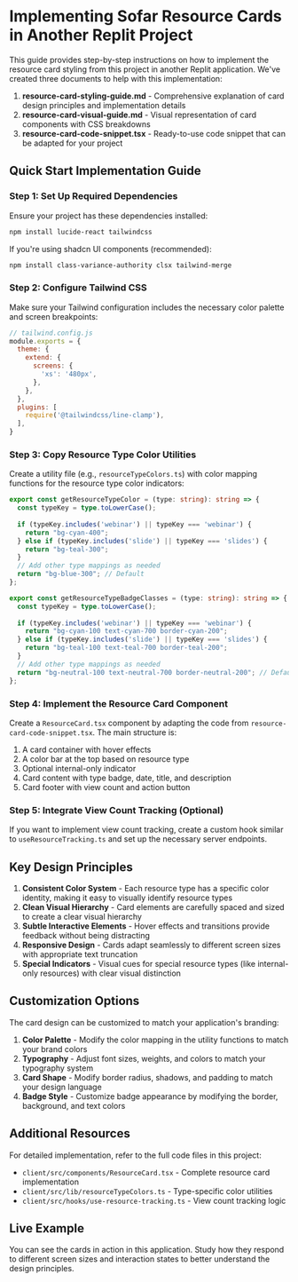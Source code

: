 # Implementing Sofar Resource Cards in Another Replit Project

This guide provides step-by-step instructions on how to implement the resource card styling from this project in another Replit application. We've created three documents to help with this implementation:

1. **resource-card-styling-guide.md** - Comprehensive explanation of card design principles and implementation details
2. **resource-card-visual-guide.md** - Visual representation of card components with CSS breakdowns
3. **resource-card-code-snippet.tsx** - Ready-to-use code snippet that can be adapted for your project

## Quick Start Implementation Guide

### Step 1: Set Up Required Dependencies

Ensure your project has these dependencies installed:

```bash
npm install lucide-react tailwindcss
```

If you're using shadcn UI components (recommended):

```bash
npm install class-variance-authority clsx tailwind-merge
```

### Step 2: Configure Tailwind CSS

Make sure your Tailwind configuration includes the necessary color palette and screen breakpoints:

```js
// tailwind.config.js
module.exports = {
  theme: {
    extend: {
      screens: {
        'xs': '480px',
      },
    },
  },
  plugins: [
    require('@tailwindcss/line-clamp'),
  ],
}
```

### Step 3: Copy Resource Type Color Utilities

Create a utility file (e.g., `resourceTypeColors.ts`) with color mapping functions for the resource type color indicators:

```typescript
export const getResourceTypeColor = (type: string): string => {
  const typeKey = type.toLowerCase();
  
  if (typeKey.includes('webinar') || typeKey === 'webinar') {
    return "bg-cyan-400";
  } else if (typeKey.includes('slide') || typeKey === 'slides') {
    return "bg-teal-300";
  }
  // Add other type mappings as needed
  return "bg-blue-300"; // Default
};

export const getResourceTypeBadgeClasses = (type: string): string => {
  const typeKey = type.toLowerCase();
  
  if (typeKey.includes('webinar') || typeKey === 'webinar') {
    return "bg-cyan-100 text-cyan-700 border-cyan-200";
  } else if (typeKey.includes('slide') || typeKey === 'slides') {
    return "bg-teal-100 text-teal-700 border-teal-200";
  }
  // Add other type mappings as needed
  return "bg-neutral-100 text-neutral-700 border-neutral-200"; // Default
};
```

### Step 4: Implement the Resource Card Component

Create a `ResourceCard.tsx` component by adapting the code from `resource-card-code-snippet.tsx`. The main structure is:

1. A card container with hover effects
2. A color bar at the top based on resource type
3. Optional internal-only indicator
4. Card content with type badge, date, title, and description
5. Card footer with view count and action button

### Step 5: Integrate View Count Tracking (Optional)

If you want to implement view count tracking, create a custom hook similar to `useResourceTracking.ts` and set up the necessary server endpoints.

## Key Design Principles

1. **Consistent Color System** - Each resource type has a specific color identity, making it easy to visually identify resource types
2. **Clean Visual Hierarchy** - Card elements are carefully spaced and sized to create a clear visual hierarchy
3. **Subtle Interactive Elements** - Hover effects and transitions provide feedback without being distracting
4. **Responsive Design** - Cards adapt seamlessly to different screen sizes with appropriate text truncation
5. **Special Indicators** - Visual cues for special resource types (like internal-only resources) with clear visual distinction

## Customization Options

The card design can be customized to match your application's branding:

1. **Color Palette** - Modify the color mapping in the utility functions to match your brand colors
2. **Typography** - Adjust font sizes, weights, and colors to match your typography system
3. **Card Shape** - Modify border radius, shadows, and padding to match your design language
4. **Badge Style** - Customize badge appearance by modifying the border, background, and text colors

## Additional Resources

For detailed implementation, refer to the full code files in this project:

- `client/src/components/ResourceCard.tsx` - Complete resource card implementation
- `client/src/lib/resourceTypeColors.ts` - Type-specific color utilities
- `client/src/hooks/use-resource-tracking.ts` - View count tracking logic

## Live Example

You can see the cards in action in this application. Study how they respond to different screen sizes and interaction states to better understand the design principles.
